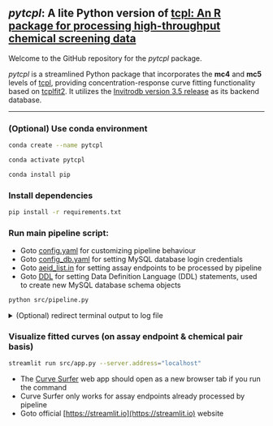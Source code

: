 ## _pytcpl_: A lite Python version of [tcpl: An R package for processing high-throughput chemical screening data](https://github.com/USEPA/CompTox-ToxCast-tcpl)

Welcome to the GitHub repository for the _pytcpl_ package.

_pytcpl_ is a streamlined Python package that incorporates the **mc4** and **mc5** levels of
[tcpl](https://github.com/USEPA/CompTox-ToxCast-tcpl), 
providing concentration-response curve fitting functionality based on [tcplfit2](https://github.com/USEPA/CompTox-ToxCast-tcplFit2).
It utilizes the [Invitrodb version 3.5 release](https://cfpub.epa.gov/si/si_public_record_Report.cfm?dirEntryId=355484&Lab=CCTE)
as its backend database.
___


### (Optional) Use conda environment
```bash
conda create --name pytcpl
```
```bash
conda activate pytcpl
```
```bash
conda install pip
```


### Install dependencies
```bash 
pip install -r requirements.txt
```


### Run main pipeline script:
- Goto [config.yaml](config/config.yaml) for customizing pipeline behaviour
- Goto [config_db.yaml](config/config_db.yaml) for setting MySQL database login credentials
- Goto [aeid_list.in](config/aeid_list.in) for setting assay endpoints to be processed by pipeline
- Goto [DDL](config/DDL) for setting Data Definition Language (DDL) statements, used to create new MySQL database schema objects
```bash 
python src/pipeline.py
```

<details><summary>(Optional) redirect terminal output to log file</summary>

```bash
python src/pipeline.py --unicode | tee export/logs/log.out
```

- Goto [logs](logs) to see the redirected terminal logs and check in `error.out` what went wrong for which assay endpoint id
</details>


### Visualize fitted curves (on assay endpoint & chemical pair basis)
```bash
streamlit run src/app.py --server.address="localhost"
```
- The [Curve Surfer](http://localhost:8501/) web app should open as a new browser tab if you run the command
- Curve Surfer only works for assay endpoints already processed by pipeline
- Goto official [https://streamlit.io](https://streamlit.io) website
